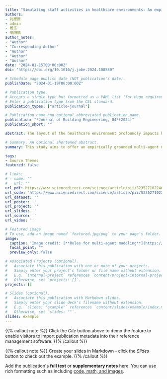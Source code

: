 ```yaml
---
title: "Simulating staff activities in healthcare environments: An empirical multi-agent modeling approach"
authors:
- 刘原原
- admin
- 杨乐
- 辛阳鹏
author_notes:
- "Author"
- "Corresponding Author"
- "Author"
- "Author"
- "Author"
date: "2024-01-15T00:00:00Z"
doi: "https://doi.org/10.1016/j.jobe.2024.108580"

# Schedule page publish date (NOT publication's date).
publishDate: "2024-01-19T00:00:00Z"

# Publication type.
# Accepts a single type but formatted as a YAML list (for Hugo requirements).
# Enter a publication type from the CSL standard.
publication_types: ["article-journal"]

# Publication name and optional abbreviated publication name.
publication: "*Journal of Building Engineering, 84*(2024)"
publication_short: ""

abstract: The layout of the healthcare environment profoundly impacts healthcare efficiency, safety, employee satisfaction, and the sustainability of operations, mainly based on occupant behavior analysis. However, due to the increase in professionalism and interprofessional collaboration among healthcare practitioners and the complexity of the physical environment, existing research tools face challenges in describing and analyzing diverse occupant behaviors. This study aims to offer an empirically grounded multi-agent modeling approach as a research tool to simulate and reproduce occupant behavior within healthcare settings. Employing a design science research method, the proposed approach encompasses four stages, empirical data collection, development of behavioral rules, agent-based modeling, and validation. A continuous 24-h observational study involving doctors, nurses, and auxiliary staff within a trauma intensive care unit is conducted to demonstrate the development and application process. Results show that the proposed modeling approach achieves a simulation deviation of 8.31 % in individual walking distances and a 16.26 % deviation in overall staff spatial visitation frequency compared to real-world observations. We believe that using simple if-then rules to represent events and probability rules to describe other basic activities can simulate complex staff activities in a healthcare environment. Interdisciplinary expert evaluation acknowledged the utility of this approach. This study offers a comprehensive dataset of behaviors and contributes methodologically to evaluating the efficiency of built environment layouts. The innovation in this study lies in its scalability, extending from events and individuals to encompass the all staff in levels of modeling and validation, ensuring a consistent alignment with empirical data at each stage.

# Summary. An optional shortened abstract.
summary: This study aims to offer an empirically grounded multi-agent modeling approach as a research tool to simulate and reproduce occupant behavior within healthcare settings.

tags:
- Source Themes
featured: false

# links:
# - name: ""
#   url: ""
url_pdf: https://www.sciencedirect.com/science/article/pii/S2352710224001487?via%3Dihub
url_code: 'https://www.sciencedirect.com/science/article/pii/S2352710224001487?via%3Dihub'
url_dataset: ''
url_poster: ''
url_project: ''
url_slides: ''
url_source: ''
url_video: ''

# Featured image
# To use, add an image named `featured.jpg/png` to your page's folder. 
image:
  caption: 'Image credit: [**Rules for multi-agent modeling**](https://www.sciencedirect.com/science/article/pii/S2352710224001487?via%3Dihub)'
  focal_point: ""
  preview_only: false

# Associated Projects (optional).
#   Associate this publication with one or more of your projects.
#   Simply enter your project's folder or file name without extension.
#   E.g. `internal-project` references `content/project/internal-project/index.md`.
#   Otherwise, set `projects: []`.
projects: []

# Slides (optional).
#   Associate this publication with Markdown slides.
#   Simply enter your slide deck's filename without extension.
#   E.g. `slides: "example"` references `content/slides/example/index.md`.
#   Otherwise, set `slides: ""`.
slides: example
---
```


{{% callout note %}}
Click the *Cite* button above to demo the feature to enable visitors to import publication metadata into their reference management software.
{{% /callout %}}

{{% callout note %}}
Create your slides in Markdown - click the *Slides* button to check out the example.
{{% /callout %}}

Add the publication's **full text** or **supplementary notes** here. You can use rich formatting such as including [code, math, and images](https://docs.hugoblox.com/content/writing-markdown-latex/).
